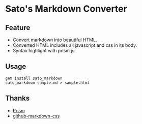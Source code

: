 Sato's Markdown Converter
===============================

## Feature

- Convert markdown into beautiful HTML.
- Converted HTML includes all javascript and css in its body.
- Syntax highlight with prism.js.


## Usage

```
gem install sato_markdown
sato_markdown sample.md > sample.html
```

## Thanks

- [Prism](https://prismjs.com/)
- [github-markdown-css](https://github.com/sindresorhus/github-markdown-css)
